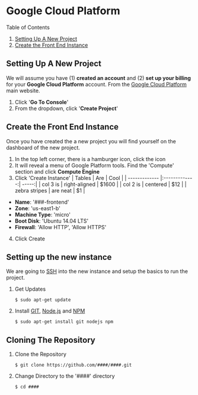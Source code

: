 # Google Cloud Platform  


Table of Contents
1. [Setting Up A New Project](#setting-up-a-new-project)
1. [Create the Front End Instance](#create-the-front-end-instance)





## Setting Up A New Project  
We will assume you have (1) **created an account** and (2) **set up your billing** for your **Google Cloud Platform** account. From the [Google Cloud Platform](https://cloud.google.com/) main website.  

1. Click '**Go To Console**'  
2. From the dropdown, click '**Create Project**'  

## Create the Front End Instance
Once you have created the a new project you will find yourself on the dashboard of the new project.  

1. In the top left corner, there is a hamburger icon, click the icon
2. It will reveal a menu of Google Platform tools. Find the 'Compute' section and click **Compute Engine**
3. Click 'Create Instance'
    | Tables        | Are           | Cool  |
    | ------------- |:-------------:| -----:|
    | col 3 is      | right-aligned | $1600 |
    | col 2 is      | centered      |   $12 |
    | zebra stripes | are neat      |    $1 |
  - **Name**: '###-frontend'
  - **Zone**: 'us-east1-b'
  - **Machine Type**: 'micro'
  - **Boot Disk**: 'Ubuntu 14.04 LTS'
  - **Firewall**: 'Allow HTTP', 'Allow HTTPS'

4. Click Create

## Setting up the new instance
We are going to [SSH](https://en.wikipedia.org/wiki/Secure_Shell) into the new instance and setup the basics to run the project.

1. Get Updates  
	```
	$ sudo apt-get update  
	```

2. Install [GIT](https://git-scm.com/book/en/v2/Getting-Started-Installing-Git), [Node.js](https://nodejs.org/en/download/package-manager/) and [NPM](http://blog.npmjs.org/post/85484771375/how-to-install-npm)  
	```
	$ sudo apt-get install git nodejs npm
	```

## Cloning The Repository

1. Clone the Repository
	```  
	$ git clone https://github.com/####/####.git
	```  

2. Change Directory to the '####' directory
	```
	$ cd ####
	```  
